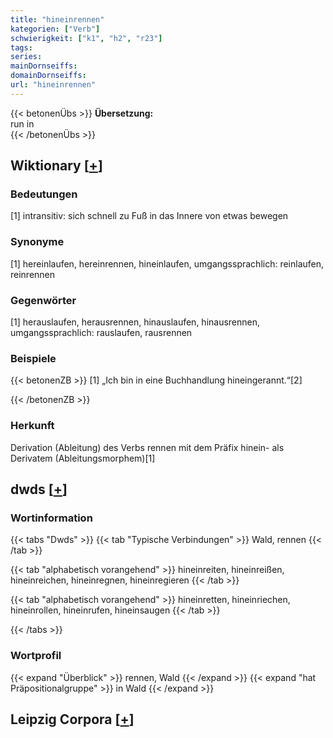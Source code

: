 ```yaml
---
title: "hineinrennen"
kategorien: ["Verb"]
schwierigkeit: ["k1", "h2", "r23"]
tags:
series:
mainDornseiffs:
domainDornseiffs:
url: "hineinrennen"
---
```


{{< betonenÜbs >}}
**Übersetzung:**  
run in  
{{< /betonenÜbs >}}

## Wiktionary [[+](https://de.wiktionary.org/wiki/hineinrennen)]

### Bedeutungen
[1] intransitiv: sich schnell zu Fuß in das Innere von etwas bewegen  

### Synonyme
[1] hereinlaufen, hereinrennen, hineinlaufen, umgangssprachlich: reinlaufen, reinrennen  

### Gegenwörter
[1] herauslaufen, herausrennen, hinauslaufen, hinausrennen, umgangssprachlich: rauslaufen, rausrennen  

### Beispiele
{{< betonenZB >}}
[1] „Ich bin in eine Buchhandlung hineingerannt.“[2]  

{{< /betonenZB >}}
### Herkunft
Derivation (Ableitung) des Verbs rennen mit dem Präfix hinein- als Derivatem (Ableitungsmorphem)[1]  



## dwds [[+](https://www.dwds.de/wb/hineinrennen)]

### Wortinformation
{{< tabs "Dwds" >}}
{{< tab "Typische Verbindungen" >}}
Wald, rennen
{{< /tab >}}

{{< tab "alphabetisch vorangehend" >}}
hineinreiten, hineinreißen, hineinreichen, hineinregnen, hineinregieren
{{< /tab >}}

{{< tab "alphabetisch vorangehend" >}}
hineinretten, hineinriechen, hineinrollen, hineinrufen, hineinsaugen
{{< /tab >}}

{{< /tabs >}}

### Wortprofil
{{< expand "Überblick" >}} rennen, Wald {{< /expand >}}
{{< expand "hat Präpositionalgruppe" >}} in Wald {{< /expand >}}

## Leipzig Corpora [[+](https://corpora.uni-leipzig.de/en/res?word=hineinrennen&corpusId=deu_newscrawl-public_2018)]

